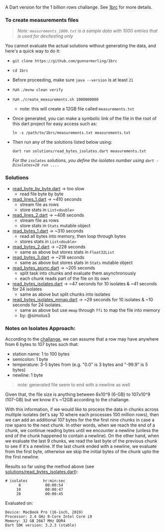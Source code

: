 A Dart version for the 1 billion rows challange. See [1brc][] for more details.


### To create measurements files 

> _Note: `measurements_1000.txt` is a sample data with 1000 entries that is used for dev/testing only_

You cannot evaluate the actual solutions without generating the data, and here's a quick way to do it:
- `git clone https://github.com/gunnarmorling/1brc`
- `cd 1brc`
- Before proceeding, make sure `java --version` is at least `21`
- run `./mvnw clean verify`
- run `./create_measurements.sh 1000000000`
    - note: this will create a 12GB file called `measurements.txt`
- Once generated, you can make a symbolic link of the file in the root of this dart project for easy access such as:
    ```
    ln -s /path/to/1brc/measurements.txt measurements.txt
    ```

- Then run any of the solutions listed below using: 
    ```
    dart run solutions/read_bytes_isolates.dart measurements.txt
    ```
    _For the `isolates` solutions, you define the isolates number using `dart -Disolates=10 run ....`_

### Solutions
- [read_byte_by_byte.dart](solutions/read_byte_by_byte.dart) -> too slow
    - read file byte by byte
 - [read_lines_1.dart](solutions/read_lines_1.dart) -> ~410 seconds 
    - stream file as rows 
    - store stats in `List<double>`
 - [read_lines_2.dart](solutions/read_lines_2.dart) -> ~408 seconds 
    - stream file as rows 
    - store stats in `Stats` mutable object
- [read_bytes_1.dart](solutions/read_bytes_1.dart) -> ~310 seconds
    - read all bytes into memory, then loop through bytes
    - stores stats in `List<double>`
- [read_bytes_2.dart](solutions/read_bytes_2.dart) -> ~228 seconds
    - same as above but stores stats in `Float32List`
- [read_bytes_3.dart](solutions/read_bytes_3.dart) -> ~218 seconds
    - same as above but stores stats in `Stats` mutable object
- [read_bytes_async.dart](solutions/read_bytes_async.dart) -> ~205 seconds
    - split task into chunks and evaluate them asynchronously
    - each chunk reads part of the file on its own
- [read_bytes_isolates.dart](solutions/read_bytes_isolates.dart) -> ~47 seconds for 10 isolates & ~41 seconds for 24 isolates
    - same as above but split chunks into isolates
- [read_bytes_isolates_mmap.dart](solutions/read_bytes_isolates_mmap.dart) -> ~29 seconds for 10 isolates & ~10 seconds for 24 isolates.
    - same as above but use `mmap` through `ffi` to map the file into memory
    - by: @simolus3

### Notes on Isolates Approach:
According to the [challange][1brc], we can assume that a row may have anywhere from 6 bytes to 107 bytes such that:

- station name: 1 to 100 bytes
- semicolon: 1 byte
- temperature: 3-5 bytes from (e.g. "0.0" is 3 bytes and "-99.9" is 5 bytes)
- newline: 1 byte 

> note: generated file seem to end with a newline as well

Given that, the file size is anything between 6x10^9 (6-GB) to 107x10^9 (107-GB) but we know it's ~12GB according to the challange.

With this information, if we would like to process the data in chunks across multiple isolates (let's say 10 where each processes 100 million rows), then we can add an additional 107 bytes for the the first nine chunks in case a row spans to the next chunk. In other words, when we reach the end of a chunk, we continue reading bytes until we encounter a newline (unless the end of the chunk happened to contain a newline). On the other hand, when we evaluate the last 9 chunks, we read the last byte of the previous chunk to see if it's a newline. If the last chunk ended with a newline, we evaluate from the first byte, otherwise we skip the initial bytes of the chunk upto the the first newline.

Results so far using the method above (see [solutions/read_bytes_isolates.dart](solutions/read_bytes_isolates.dart)):
```
# isolates       hr:min:sec
      8           00:00:54
     10           00:00:47
     20           00:00:45
```

Evaluated on:
```
Device: MacBook Pro (16-inch, 2019)
Processor: 2.4 GHz 8-Core Intel Core i9
Memory: 32 GB 2667 MHz DDR4
Dart SDK version: 3.2.3 (stable) 
```


<!-- Ref -->
[1brc]: https://github.com/gunnarmorling/1brc


